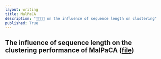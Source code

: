 ```yaml
---
layout: writing
title: MalPaCA
description: "👨‍👩‍👦‍👦 on the influence of sequence length on clustering"
published: True
---
```


## The influence of sequence length on the clustering performance of MalPaCA ([file](https://github.com/johanneshagspiel/johanneshagspiel_files/raw/main/johannes_hagspiel_maplaca_influence_of_sequence_length.pdf))

